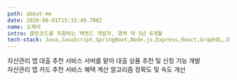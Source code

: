 ```yaml
---
path: about-me
date: 2020-06-01T15:33:49.700Z
name: 오재석
intro: 클린코드를 지향하는 백엔드 개발자, 경력 약 5년 6개월
tech-stack: Java,JavaScript,SpringBoot,Node.js,Express,React,GraphQL,JUnit,MySQL,MongoDB,Redis,Git,Jenkins
---
```


자산관리 앱 대출 추천 서비스 서버를 맡아 대출 상품 추천 및 신청 기능 개발<br/>
자산관리 앱 카드 추천 서비스 혜택 계산 알고리즘 정확도 및 속도 개선

